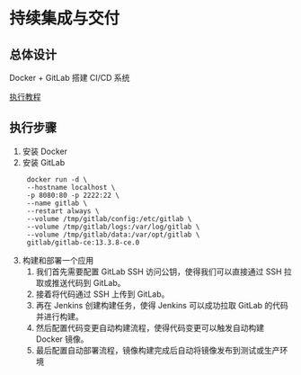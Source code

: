 # 持续集成与交付

## 总体设计

Docker + GitLab 搭建 CI/CD 系统

[执行教程](https://kaiwu.lagou.com/course/courseInfo.htm?courseId=455#/detail/pc?id=4596)

## 执行步骤

1. 安装 Docker
2. 安装 GitLab
   ```
    docker run -d \
    --hostname localhost \
    -p 8080:80 -p 2222:22 \
    --name gitlab \
    --restart always \
    --volume /tmp/gitlab/config:/etc/gitlab \
    --volume /tmp/gitlab/logs:/var/log/gitlab \
    --volume /tmp/gitlab/data:/var/opt/gitlab \
    gitlab/gitlab-ce:13.3.8-ce.0
   ```
3. 构建和部署一个应用
   1. 我们首先需要配置 GitLab SSH 访问公钥，使得我们可以直接通过 SSH 拉取或推送代码到 GitLab。
   2. 接着将代码通过 SSH 上传到 GitLab。
   3. 再在 Jenkins 创建构建任务，使得 Jenkins 可以成功拉取 GitLab 的代码并进行构建。
   4. 然后配置代码变更自动构建流程，使得代码变更可以触发自动构建 Docker 镜像。
   5. 最后配置自动部署流程，镜像构建完成后自动将镜像发布到测试或生产环境